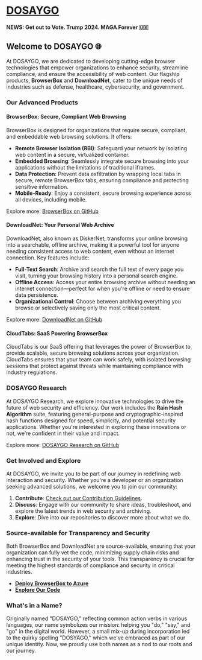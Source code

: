 # [DOSAYGO](https://dosyago.com)

**NEWS: Get out to Vote. Trump 2024. MAGA Forever 🇺🇸**

## Welcome to DOSAYGO 🌐

At DOSAYGO, we are dedicated to developing cutting-edge browser technologies that empower organizations to enhance security, streamline compliance, and ensure the accessibility of web content. Our flagship products, **BrowserBox** and **DownloadNet**, cater to the unique needs of industries such as defense, healthcare, cybersecurity, and government.

### Our Advanced Products

#### **BrowserBox: Secure, Compliant Web Browsing**
BrowserBox is designed for organizations that require secure, compliant, and embeddable web browsing solutions. It offers:

- **Remote Browser Isolation (RBI)**: Safeguard your network by isolating web content in a secure, virtualized container.
- **Embedded Browsing**: Seamlessly integrate secure browsing into your applications without the limitations of traditional iframes.
- **Data Protection**: Prevent data exfiltration by wrapping local tabs in secure, remote BrowserBox tabs, ensuring compliance and protecting sensitive information.
- **Mobile-Ready**: Enjoy a consistent, secure browsing experience across all devices, including mobile.

Explore more: [BrowserBox on GitHub](https://github.com/BrowserBox/BrowserBox)

#### **DownloadNet: Your Personal Web Archive**
DownloadNet, also known as DiskerNet, transforms your online browsing into a searchable, offline archive, making it a powerful tool for anyone needing consistent access to web content, even without an internet connection. Key features include:

- **Full-Text Search**: Archive and search the full text of every page you visit, turning your browsing history into a personal search engine.
- **Offline Access**: Access your entire browsing archive without needing an internet connection—perfect for when you're offline or need to ensure data persistence.
- **Organizational Control**: Choose between archiving everything you browse or selectively saving only the most critical content.

Explore more: [DownloadNet on GitHub](https://github.com/dosyago/DownloadNet)

#### **CloudTabs: SaaS Powering BrowserBox**
CloudTabs is our SaaS offering that leverages the power of BrowserBox to provide scalable, secure browsing solutions across your organization. CloudTabs ensures that your team can work safely, with isolated browsing sessions that protect against threats while maintaining compliance with industry regulations.

### **DOSAYGO Research**
At DOSAYGO Research, we explore innovative technologies to drive the future of web security and efficiency. Our work includes the **Rain Hash Algorithm** suite, featuring general-purpose and cryptographic-inspired hash functions designed for speed, simplicity, and potential security applications. Whether you're interested in exploring these innovations or not, we’re confident in their value and impact.

Explore more: [DOSAYGO Research on GitHub](https://github.com/DOSAYGO-Research/rain)

### Get Involved and Explore

At DOSAYGO, we invite you to be part of our journey in redefining web interaction and security. Whether you're a developer or an organization seeking advanced solutions, we welcome you to join our community:

1. **Contribute**: [Check out our Contribution Guidelines](https://github.com/dosyago/DownloadNet/blob/fun/CONTRIBUTING.md).
2. **Discuss**: Engage with our community to share ideas, troubleshoot, and explore the latest trends in web security and archiving.
3. **Explore**: Dive into our repositories to discover more about what we do.

### **Source-available for Transparency and Security**

Both BrowserBox and DownloadNet are source-available, ensuring that your organization can fully vet the code, minimizing supply chain risks and enhancing trust in the security of your tools. This transparency is crucial for meeting the highest standards of compliance and security in critical industries.

- [**Deploy BrowserBox to Azure**](https://portal.azure.com/#create/Microsoft.Template/uri/https%3A%2F%2Fraw.githubusercontent.com%2FBrowserBox%2FBrowserBox%2Fboss%2Fspread-channels%2Fazure%2Fdosyago%2Fbrowserbox%2Fazuredeploy.json/createUIDefinitionUri/https%3A%2F%2Fraw.githubusercontent.com%2FBrowserBox%2FBrowserBox%2Fboss%2Fspread-channels%2Fazure%2Fdosyago%2Fbrowserbox%2FcreateUiDefinition.json)
- [**Explore Our Code**](https://github.com/dosyago)

### **What's in a Name?**
Originally named "DOSAYGO," reflecting common action verbs in various languages, our name symbolizes our mission: helping you "do," "say," and "go" in the digital world. However, a small mix-up during incorporation led to the quirky spelling "DOSYAGO," which we've embraced as part of our unique identity. Now, we proudly use both names as a nod to our roots and our journey.
